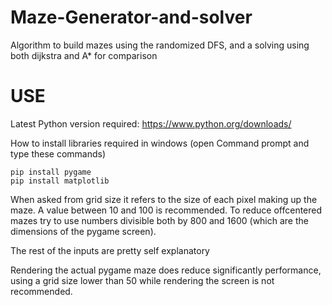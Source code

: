 # Maze-Generator-and-solver
Algorithm to build mazes using the randomized DFS, and a solving using both dijkstra and A* for comparison

# USE
Latest Python version required: https://www.python.org/downloads/

How to install libraries required in windows (open Command prompt and type these commands)
```
pip install pygame
pip install matplotlib
```

When asked from grid size it refers to the size of each pixel making up the maze. A value between 10 and 100 is recommended. To reduce offcentered mazes try to use numbers divisible both by 800 and 1600 (which are the dimensions of the pygame screen).

The rest of the inputs are pretty self explanatory

Rendering the actual pygame maze does reduce significantly performance, using a grid size lower than 50 while rendering the screen is not recommended. 
